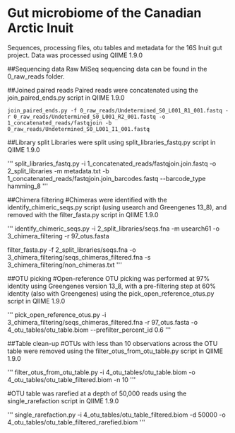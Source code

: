 Gut microbiome of the Canadian Arctic Inuit
===========================================

Sequences, processing files, otu tables and metadata for the 16S Inuit gut project.
Data was processed using QIIME 1.9.0

##Sequencing data
Raw MiSeq sequencing data can be found in the 0_raw_reads folder.

##Joined paired reads
Paired reads were concatenated using the join_paired_ends.py script in QIIME 1.9.0

```
join_paired_ends.py -f 0_raw_reads/Undetermined_S0_L001_R1_001.fastq -r 0_raw_reads/Undetermined_S0_L001_R2_001.fastq -o 1_concatenated_reads/fastqjoin -b 0_raw_reads/Undetermined_S0_L001_I1_001.fastq
```

##Library split
Libraries were split using split_libraries_fastq.py script in QIIME 1.9.0

'''
split_libraries_fastq.py -i 1_concatenated_reads/fastqjoin.join.fastq -o 2_split_libraries -m metadata.txt -b 1_concatenated_reads/fastqjoin.join_barcodes.fastq --barcode_type hamming_8
'''

##Chimera filtering
#Chimeras were identified with the identify_chimeric_seqs.py script (using usearch and Greengenes 13_8), and removed with the filter_fasta.py script in QIIME 1.9.0

'''
identify_chimeric_seqs.py -i 2_split_libraries/seqs.fna -m usearch61 -o 3_chimera_filtering -r 97_otus.fasta

filter_fasta.py -f 2_split_libraries/seqs.fna  -o 3_chimera_filtering/seqs_chimeras_filtered.fna -s 3_chimera_filtering/non_chimeras.txt
'''

##OTU picking
#Open-reference OTU picking was performed at 97% identity using Greengenes version 13_8, with a pre-filtering step at 60% identity (also with Greengenes) using the pick_open_reference_otus.py script in QIIME 1.9.0

'''
pick_open_reference_otus.py -i 3_chimera_filtering/seqs_chimeras_filtered.fna -r 97_otus.fasta -o 4_otu_tables/otu_table.biom --prefilter_percent_id 0.6
'''

##Table clean-up
#OTUs with less than 10 observations across the OTU table were removed using the filter_otus_from_otu_table.py script in QIIME 1.9.0

'''
filter_otus_from_otu_table.py -i 4_otu_tables/otu_table.biom -o 4_otu_tables/otu_table_filtered.biom -n 10
'''

#OTU table was rarefied at a depth of 50,000 reads using the single_rarefaction script in QIIME 1.9.0

'''
single_rarefaction.py -i 4_otu_tables/otu_table_filtered.biom -d 50000 -o 4_otu_tables/otu_table_filtered_rarefied.biom
'''